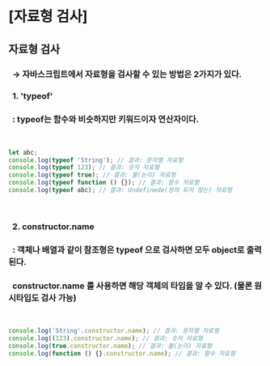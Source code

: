 # [자료형 검사]

## 자료형 검사

### &nbsp; → 자바스크립트에서 자료형을 검사할 수 있는 방법은 2가지가 있다.

### &nbsp; 1. 'typeof'

### &nbsp; : typeof는 함수와 비슷하지만 키워드이자 연산자이다.

<br/>

```javascript
let abc;
console.log(typeof 'String'); // 결과: 문자열 자료형
console.log(typeof 123); // 결과: 숫자 자료형
console.log(typeof true); // 결과: 불(논리) 자료형
console.log(typeof function () {}); // 결과: 함수 자료형
console.log(typeof abc); // 결과: Undefinede(정의 되지 않는) 자료형
```

<br/>

### &nbsp; 2. constructor.name

### &nbsp; : 객체나 배열과 같이 참조형은 typeof 으로 검사하면 모두 object로 출력된다.

### &nbsp; constructor.name 를 사용하면 해당 객체의 타입을 알 수 있다. (물론 원시타입도 검사 가능)

<br />

```javascript
console.log('String'.constructor.name); // 결과: 문자열 자료형
console.log((123).constructor.name); // 결과: 숫자 자료형
console.log(true.constructor.name); // 결과: 불(논리) 자료형
console.log(function () {}.constructor.name); // 결과: 함수 자료형
```
